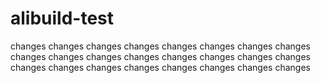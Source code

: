 # alibuild-test

changes changes changes changes changes changes 
changes changes changes changes changes changes 
changes changes changes changes changes changes 
changes changes changes changes changes changes 
